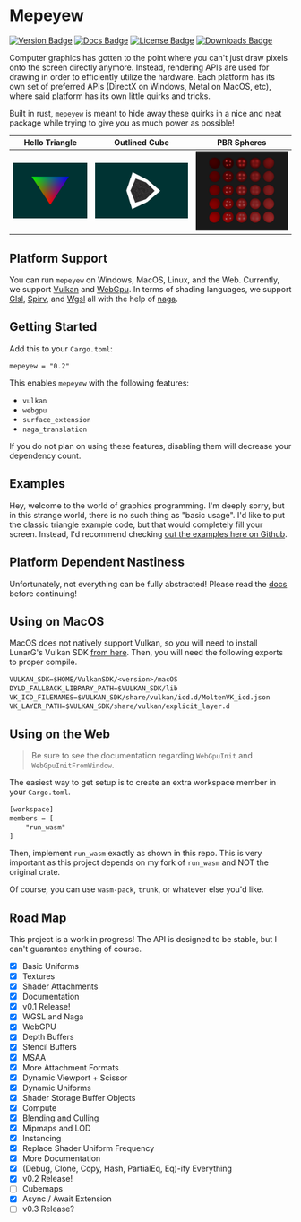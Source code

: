 # Mepeyew

[![Version Badge](https://img.shields.io/crates/v/mepeyew)](https://crates.io/crates/mepeyew)
[![Docs Badge](https://img.shields.io/docsrs/mepeyew/latest)](https://docs.rs/mepeyew/latest/mepeyew/)
[![License Badge](https://img.shields.io/crates/l/mepeyew)](LICENSE)
[![Downloads Badge](https://img.shields.io/crates/d/mepeyew)](https://crates.io/crates/mepeyew)

Computer graphics has gotten to the point where you can't just draw pixels onto
the screen directly anymore.
Instead, rendering APIs are used for drawing in order to efficiently utilize the hardware.
Each platform has its own set of preferred APIs (DirectX on Windows, Metal on
MacOS, etc), where said platform has its own little quirks and tricks.

Built in rust, `mepeyew` is meant to hide away these quirks in a nice and neat package while
trying to give you as much power as possible!

|       Hello Triangle       |          Outlined Cube          |      PBR Spheres      |
| :------------------------: | :-----------------------------: | :-------------------: |
| ![](./images/triangle.png) | ![](./images/outlined_cube.png) | ![](./images/pbr.png) |

## Platform Support

You can run `mepeyew` on Windows, MacOS, Linux, and the Web.
Currently, we support [Vulkan](https://www.vulkan.org/) and [WebGpu](https://developer.mozilla.org/en-US/docs/Web/API/WebGPU_API).
In terms of shading languages, we support [Glsl](<https://www.khronos.org/opengl/wiki/Core_Language_(GLSL)>), [Spirv](https://www.khronos.org/spir/), and [Wgsl](https://www.w3.org/TR/WGSL/) all with the help of [naga](https://github.com/gfx-rs/naga).

## Getting Started

Add this to your `Cargo.toml`:

```
mepeyew = "0.2"
```

This enables `mepeyew` with the following features:

- `vulkan`
- `webgpu`
- `surface_extension`
- `naga_translation`

If you do not plan on using these features, disabling them will decrease your dependency count.

## Examples

Hey, welcome to the world of graphics programming.
I'm deeply sorry, but in this strange world, there is no such thing as "basic usage".
I'd like to put the classic triangle example code, but that would completely fill your screen.
Instead, I'd recommend checking [out the examples here on Github](https://github.com/davnotdev/mepeyew/tree/main/examples).

## Platform Dependent Nastiness

Unfortunately, not everything can be fully abstracted!
Please read the [docs](https://docs.rs/mepeyew) before continuing!

## Using on MacOS

MacOS does not natively support Vulkan, so you will need to install LunarG's Vulkan SDK [from here](https://www.lunarg.com/vulkan-sdk/).
Then, you will need the following exports to proper compile.

```
VULKAN_SDK=$HOME/VulkanSDK/<version>/macOS
DYLD_FALLBACK_LIBRARY_PATH=$VULKAN_SDK/lib
VK_ICD_FILENAMES=$VULKAN_SDK/share/vulkan/icd.d/MoltenVK_icd.json
VK_LAYER_PATH=$VULKAN_SDK/share/vulkan/explicit_layer.d
```

## Using on the Web

> Be sure to see the documentation regarding `WebGpuInit` and `WebGpuInitFromWindow`.

The easiest way to get setup is to create an extra workspace member in your
`Cargo.toml`.

```
[workspace]
members = [
    "run_wasm"
]
```

Then, implement `run_wasm` exactly as shown in this repo.
This is very important as this project depends on my fork of `run_wasm` and
NOT the original crate.

Of course, you can use `wasm-pack`, `trunk`, or whatever else you'd like.

## Road Map

This project is a work in progress!
The API is designed to be stable, but I can't guarantee anything of course.

- [x] Basic Uniforms
- [x] Textures
- [x] Shader Attachments
- [x] Documentation
- [x] v0.1 Release!
- [x] WGSL and Naga
- [x] WebGPU
- [x] Depth Buffers
- [x] Stencil Buffers
- [x] MSAA
- [x] More Attachment Formats
- [x] Dynamic Viewport + Scissor
- [x] Dynamic Uniforms
- [x] Shader Storage Buffer Objects
- [x] Compute
- [x] Blending and Culling
- [x] Mipmaps and LOD
- [x] Instancing
- [x] Replace Shader Uniform Frequency
- [x] More Documentation
- [x] (Debug, Clone, Copy, Hash, PartialEq, Eq)-ify Everything
- [x] v0.2 Release!
- [ ] Cubemaps
- [x] Async / Await Extension
- [ ] v0.3 Release?

